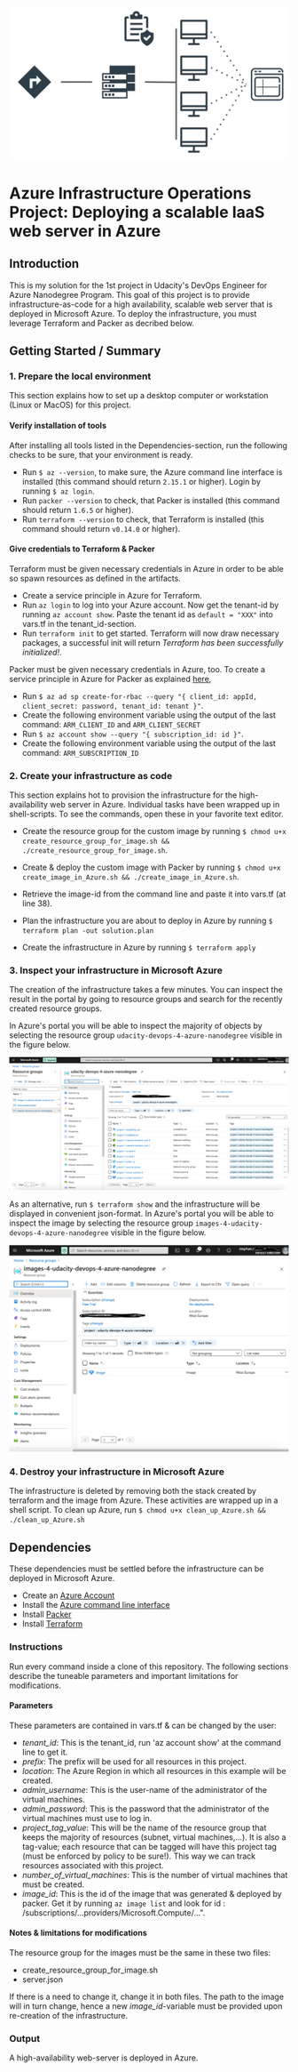 ![infrastructure-sketch](infrastructure-sketch.png)

# Azure Infrastructure Operations Project: Deploying a scalable IaaS web server in Azure

## Introduction
This is my solution for the 1st project in Udacity's DevOps Engineer for Azure Nanodegree Program.
This goal of this project is to provide infrastructure-as-code for a high availability, scalable web server that is deployed in Microsoft Azure. To deploy the infrastructure, you must leverage Terraform and Packer as decribed below.

## Getting Started / Summary
### 1. Prepare the local environment
This section explains how to set up a desktop computer or workstation (Linux or MacOS) for this project.  

#### Verify installation of tools
After installing all tools listed in the Dependencies-section, run the following checks to be sure, that your environment is ready.

* Run `$ az --version`, to make sure, the Azure command line interface is installed (this command should return `2.15.1` or higher). Login by running `$ az login`.
* Run `packer --version` to check, that Packer is installed (this command should return `1.6.5` or higher).
* Run `terraform --version` to check, that Terraform is installed (this command should return `v0.14.0` or higher).

#### Give credentials to Terraform & Packer
Terraform must be given necessary credentials in Azure in order to be able so spawn resources as defined in the artifacts.

* Create a service principle in Azure for Terraform.
* Run `az login` to log into your Azure account. Now get the tenant-id by running `az account show`. Paste the tenant id as `default = "XXX"` into vars.tf in the tenant_id-section.
* Run `terraform init` to get started. Terraform will now draw necessary packages, a successful init will return *Terraform has been successfully initialized!*.

Packer must be given necessary credentials in Azure, too. To create a service principle in Azure for Packer as explained [here](https://docs.microsoft.com/en-us/azure/virtual-machines/linux/build-image-with-packer),   
* Run `$ az ad sp create-for-rbac --query "{ client_id: appId, client_secret: password, tenant_id: tenant }"`.
* Create the following environment variable using the output of the last command: `ARM_CLIENT_ID` and `ARM_CLIENT_SECRET`
* Run `$ az account show --query "{ subscription_id: id }"`.
* Create the following environment variable using the output of the last command: `ARM_SUBSCRIPTION_ID`


### 2. Create your infrastructure as code
This section explains hot to provision the infrastructure for the high-availability web server in Azure. Individual tasks have been wrapped up in shell-scripts. To see the commands, open these in your favorite text editor.

* Create the resource group for the custom image by running `$ chmod u+x create_resource_group_for_image.sh && ./create_resource_group_for_image.sh`.

* Create & deploy the custom image with Packer by running `$ chmod u+x create_image_in_Azure.sh && ./create_image_in_Azure.sh`.

* Retrieve the image-id from the command line and paste it into vars.tf (at line 38).

* Plan the infrastructure you are about to deploy in Azure by running `$ terraform plan -out solution.plan`

* Create the infrastructure in Azure by running `$ terraform apply`

### 3. Inspect your infrastructure in Microsoft Azure
The creation of the infrastructure takes a few minutes. You can inspect the result in the portal by going to resource groups and search for the recently created resource groups.

In Azure's portal you will be able to inspect the majority of objects by selecting the  resource group `udacity-devops-4-azure-nanodegree` visible in the figure below.

![resource-group-4-resources](resource-group-4-resources.png)

As an alternative, run `$ terraform show` and the infrastructure will be displayed in convenient json-format. In Azure's portal you will be able to inspect the image by selecting the  resource group `images-4-udacity-devops-4-azure-nanodegree` visible in the figure below.

![resource-group-4-images](resource-group-4-images.png)

### 4. Destroy your infrastructure in Microsoft Azure
The infrastructure is deleted by removing both the stack created by terraform and the image from Azure. These activities are wrapped up in a shell script. To clean up Azure, run `$ chmod u+x clean_up_Azure.sh && ./clean_up_Azure.sh`

## Dependencies
These dependencies must be settled before the infrastructure can be deployed in Microsoft Azure.

* Create an [Azure Account](https://portal.azure.com)
* Install the [Azure command line interface](https://docs.microsoft.com/en-us/cli/azure/install-azure-cli?view=azure-cli-latest)
* Install [Packer](https://www.packer.io/downloads)
* Install [Terraform](https://www.terraform.io/downloads.html)

### Instructions
Run every command inside a clone of this repository.
The following sections describe the tuneable parameters and important limitations for modifications.
#### Parameters
These parameters are contained in vars.tf & can be changed by the user:
* *tenant_id*: This is the tenant_id, run 'az account show' at the command line to get it.
* *prefix*: The prefix will be used for all resources in this project.
* *location*: The Azure Region in which all resources in this example will be created.
* *admin_username*: This is the user-name of the administrator of the virtual machines.
* *admin_password*: This is the password that the administrator of the virtual machines must use to log in.
* *project_tag_value*: This will be the name of the resource group that keeps the majority of resources (subnet, virtual machines,...). It is also a tag-value; each resource that can be tagged will have this project tag (must be enforced by policy to be sure!). This way we can track resources associated with this project.
* *number_of_virtual_machines*: This is the number of virtual machines that must be created.
* *image_id*: This is the id of the image that was generated & deployed by packer. Get it by running `az image list` and look for id : /subscriptions/...providers/Microsoft.Compute/...".

#### Notes & limitations for modifications
The resource group for the images must be the same in these two files:

* create_resource_group_for_image.sh
* server.json

If there is a need to change it, change it in both files. The path to the image will in turn change, hence a new *image_id*-variable must be provided upon re-creation of the infrastructure.

### Output
A high-availability web-server is deployed in Azure.
